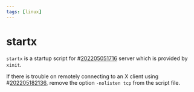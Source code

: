 ```yaml
---
tags: [linux]
---
```


# startx

`startx` is a startup script for #[202205051716](202205051716.md) server which is provided by
`xinit`.

If there is trouble on remotely connecting to an X client using
#[202205182136](202205182136.md), remove the option `-nolisten tcp` from the script file.
